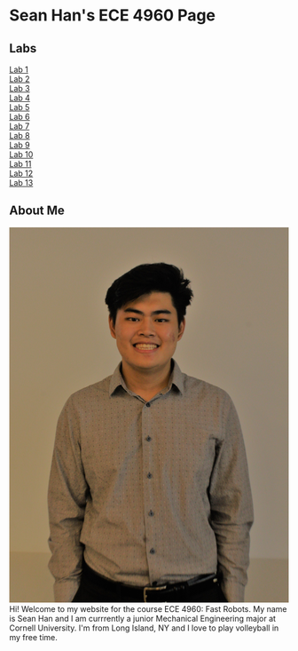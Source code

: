 # Sean Han's ECE 4960 Page


## Labs
[Lab 1](./Labs/Lab1.md)  
[Lab 2](./Labs/Lab2.md)  
[Lab 3](./Labs/Lab3.md)  
[Lab 4](./Labs/Lab4.md)  
[Lab 5](./Labs/Lab5.md)  
[Lab 6](./Labs/Lab6.md)  
[Lab 7](./Labs/Lab7.md)  
[Lab 8](./Labs/Lab8.md)  
[Lab 9](./Labs/Lab9.md)  
[Lab 10](./Labs/Lab10.md)  
[Lab 11](./Labs/Lab11.md)  
[Lab 12](./Labs/Lab12.md)  
[Lab 13](./Labs/Lab13.md)  

## About Me
![](./selfie.JPG)
Hi! Welcome to my website for the course ECE 4960: Fast Robots.  My name is Sean Han and I am currrently a junior Mechanical Engineering major at Cornell University. I'm from Long Island, NY and I love to play volleyball in my free time. 